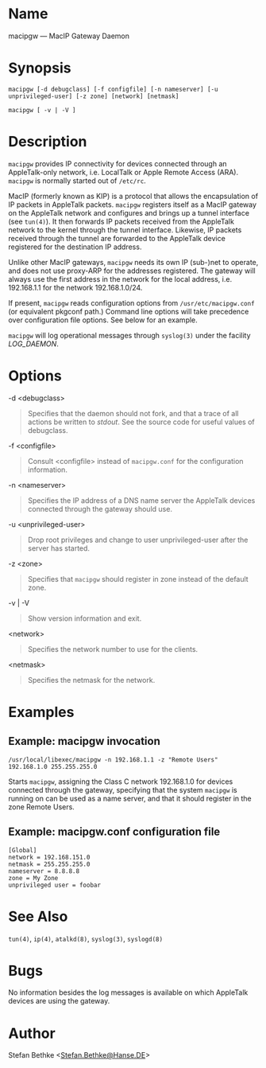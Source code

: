 # Name

macipgw — MacIP Gateway Daemon

# Synopsis

`macipgw [-d debugclass] [-f configfile] [-n nameserver] [-u unprivileged-user] [-z zone] [network] [netmask]`

`macipgw [ -v | -V ]`

# Description

`macipgw` provides IP connectivity for devices connected through an
AppleTalk-only network, i.e. LocalTalk or Apple Remote Access (ARA).
`macipgw` is normally started out of `/etc/rc`.

MacIP (formerly known as KIP) is a protocol that allows the
encapsulation of IP packets in AppleTalk packets. `macipgw` registers
itself as a MacIP gateway on the AppleTalk network and configures and
brings up a tunnel interface (see `tun(4)`). It then forwards IP packets
received from the AppleTalk network to the kernel through the tunnel
interface. Likewise, IP packets received through the tunnel are
forwarded to the AppleTalk device registered for the destination IP
address.

Unlike other MacIP gateways, `macipgw` needs its own IP (sub-)net to
operate, and does not use proxy-ARP for the addresses registered. The
gateway will always use the first address in the network for the local
address, i.e. 192.168.1.1 for the network 192.168.1.0/24.

If present, `macipgw` reads configuration options from
`/usr/etc/macipgw.conf` (or equivalent pkgconf path.) Command line
options will take precedence over configuration file options. See below
for an example.

`macipgw` will log operational messages through `syslog(3)` under the
facility *LOG_DAEMON*.

# Options

-d \<debugclass\>

> Specifies that the daemon should not fork, and that a trace of all
actions be written to *stdout*. See the source code for useful values of
debugclass.

-f \<configfile\>

> Consult \<configfile\> instead of `macipgw.conf` for the configuration
information.

-n \<nameserver\>

> Specifies the IP address of a DNS name server the AppleTalk devices
connected through the gateway should use.

-u \<unprivileged-user\>

> Drop root privileges and change to user unprivileged-user after the
server has started.

-z \<zone\>

> Specifies that `macipgw` should register in zone instead of the default
zone.

-v | -V

> Show version information and exit.

\<network\>

> Specifies the network number to use for the clients.

\<netmask\>

> Specifies the netmask for the network.

# Examples

## Example: macipgw invocation

    /usr/local/libexec/macipgw -n 192.168.1.1 -z "Remote Users" 192.168.1.0 255.255.255.0

Starts `macipgw`, assigning the Class C network 192.168.1.0 for devices
connected through the gateway, specifying that the system `macipgw` is
running on can be used as a name server, and that it should register in
the zone Remote Users.

## Example: macipgw.conf configuration file

    [Global]
    network = 192.168.151.0
    netmask = 255.255.255.0
    nameserver = 8.8.8.8
    zone = My Zone
    unprivileged user = foobar

# See Also

`tun(4)`, `ip(4)`, `atalkd(8)`, `syslog(3)`, `syslogd(8)`

# Bugs

No information besides the log messages is available on which AppleTalk
devices are using the gateway.

# Author

Stefan Bethke \<Stefan.Bethke@Hanse.DE\>
